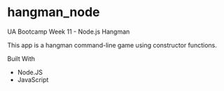 # hangman_node
UA Bootcamp Week 11 - Node.js Hangman

This app is a hangman command-line game using constructor functions.

Built With
* Node.JS
* JavaScript
